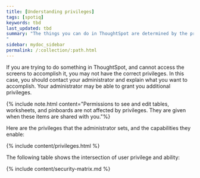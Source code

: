 ```yaml
---
title: [Understanding privileges]
tags: [spotiq]
keywords: tbd
last_updated: tbd
summary: "The things you can do in ThoughtSpot are determined by the privileges you have. These are set at the group level.
"
sidebar: mydoc_sidebar
permalink: /:collection/:path.html
---
```

If you are trying to do something in ThoughtSpot, and cannot access the screens to accomplish it, you may not have the correct privileges. In this case, you should contact your administrator and explain what you want to accomplish. Your administrator may be able to grant you additional privileges.

{% include note.html content="Permissions to see and edit tables, worksheets, and pinboards are not affected by privileges. They are given when these items are shared with you."%}

Here are the privileges that the administrator sets, and the capabilities they enable:

{% include content/privileges.html %}

The following table shows the intersection of user privilege and ability:

{% include content/security-matrix.md %}
